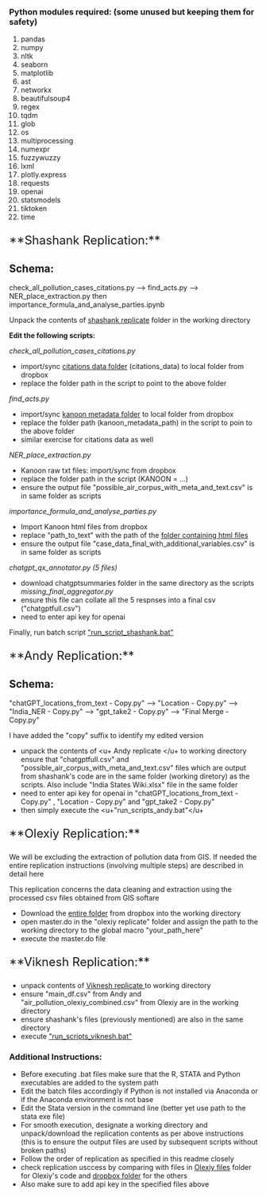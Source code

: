
### Python modules required: (some unused but keeping them for safety)
1. pandas
2. numpy
3. nltk
4. seaborn
5. matplotlib
6. ast
7. networkx
8. beautifulsoup4
9. regex
10. tqdm
11. glob
12. os
13. multiprocessing
14. numexpr
15. fuzzywuzzy
16. lxml
17. plotly.express
18. requests
19. openai
20. statsmodels
21. tiktoken
22. time

<p style="font-size:24px;"> **Shashank Replication:** </p>

## Schema: 
check_all_pollution_cases_citations.py --> find_acts.py --> NER_place_extraction.py
then importance_formula_and_analyse_parties.ipynb

Unpack the contents of <u>shashank replicate</u> folder in the working directory

**Edit the following scripts:**

*check_all_pollution_cases_citations.py*
+ import/sync [citations data folder](https://www.dropbox.com/scl/fo/bc2v5kd1e3vfu1lbksnb1/h/ANALYSIS/DATA/processed_data/citations_data_full?rlkey=4wmgcxy6ioswyjpijxmsehpfn&dl=1) (citations_data) to local folder from dropbox
+ replace the folder path in the script to point to the above folder

*find_acts.py*
+ import/sync [kanoon metadata folder](https://www.dropbox.com/scl/fo/qd5kuwsz89yz0hd26tk7v/h?rlkey=kf6mjw49zswy2cscgw8psyl3i&dl=1) to local folder from dropbox
+ replace the folder path (kanoon_metadata_path) in the script to poin to the above folder
+ similar exercise for citations data as well

*NER_place_extraction.py*
+ Kanoon raw txt files: import/sync from dropbox
+ replace the folder path in the script (KANOON = ...)
+ ensure the output file "possible_air_corpus_with_meta_and_text.csv" is in same folder as scripts

*importance_formula_and_analyse_parties.py*
+ Import Kanoon html files from dropbox
+ replace "path_to_text" with the path of the [folder containing html files](https://www.dropbox.com/scl/fo/bc2v5kd1e3vfu1lbksnb1/h/INPUT/DATA/Law/Air%20Pollution%20text?rlkey=4wmgcxy6ioswyjpijxmsehpfn&dl=0)
+ ensure the output file "case_data_final_with_additional_variables.csv" is in same folder as scripts

*chatgpt_qx_annotator.py (5 files)*
+ download chatgptsummaries folder in the same directory as the scripts
*missing_final_aggregator.py*
+ ensure this file can collate all the 5 respnses into a final csv ("chatgptfull.csv")
+ need to enter api key for openai

Finally, run batch script <u>"run_script_shashank.bat"</u>

<p style="font-size:24px;"> **Andy Replication:** </p>

## Schema:
"chatGPT_locations_from_text - Copy.py" --> "Location - Copy.py" -->
"India_NER - Copy.py" --> "gpt_take2 - Copy.py" --> "Final Merge - Copy.py"

I have added the "copy" suffix to identify my edited version
+ unpack the contents of <u+ Andy replicate </u+ to working directory
ensure that "chatgptfull.csv" and "possible_air_corpus_with_meta_and_text.csv" files which are output from shashank's code are in the same folder (working diretory) as the scripts. Also include "India States Wiki.xlsx" file in the same folder
+ need to enter api key for openai in "chatGPT_locations_from_text - Copy.py" , "Location - Copy.py" and "gpt_take2 - Copy.py"
+ then simply execute the <u+"run_scripts_andy.bat"</u+

<p style="font-size:24px;"> **Olexiy Replication:** </p>

We will be excluding the extraction of pollution data from GIS. If needed the entire replication instructions (involving multiple steps) are described in detail here

This replication concerns the data cleaning and extraction using the processed csv files obtained from GIS softare

+ Download the [entire folder](https://www.dropbox.com/scl/fo/spfgqb2n917ku76fwzuo3/AMHRc5cHfbFW9tCljUaCLK4?rlkey=3x2qrrqx6cxsykpq28d18wacg&st=20ggcyua&dl=0) from dropbox into the working directory
+ open master.do in the "olexiy replicate" folder and assign the path to the working directory to the global macro "your_path_here"
+ execute the master.do file

<p style="font-size:24px;"> **Viknesh Replication:** </p>

+ unpack contents of <u> Viknesh replicate </u> to working directory
+ ensure "main_df.csv" from Andy and "air_pollution_olexiy_combined.csv" from Olexiy are in the working directory
+ ensure shashank's files (previously mentioned) are also in the same directory
+ execute <u>"run_scripts_viknesh.bat"</u>

### Additional Instructions:

+ Before executing .bat files make sure that the R, STATA and Python executables are added to the system path
+ Edit the batch files accordingly if Python is not installed via Anaconda or if the Anaconda environment is not base
+ Edit the Stata version in the command line (better yet use path to the stata exe file)
+ For smooth execution, designate a working directory and unpack/download the replication contents as per above instructions
(this is to ensure the output files are used by subsequent scripts without broken paths)
+ Follow the order of replication as specified in this readme closely
+ check replication usccess by comparing with files in [Olexiy files](https://www.dropbox.com/scl/fo/qz9dxdi1kmpz4qf1moqzo/ACo-lKUybmEhJtD3pM3yJZM?rlkey=mv2kkemqhzn5brhfoiguvmtjh&st=bpk9ys33&dl=0) folder for Olexiy's code and [dropbox folder](https://www.dropbox.com/scl/fo/qtmghtt5k5xntk8k71lo1/h?rlkey=z707hlxkcijxa3u4ko5f3jo77&st=7nl6ylt3&dl=0) for the others
+ Also make sure to add api key in the specified files above


